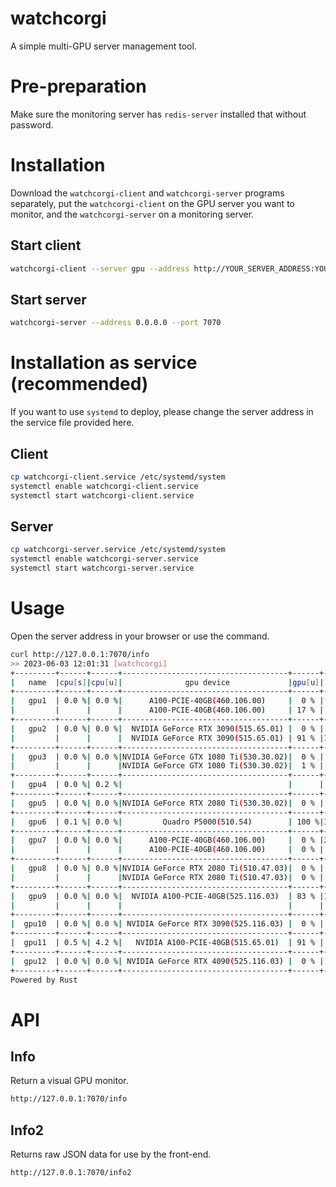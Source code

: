 # watchcorgi

A simple multi-GPU server management tool.

# Pre-preparation

Make sure the monitoring server has `redis-server` installed that without password.

# Installation

Download the `watchcorgi-client` and `watchcorgi-server` programs separately, put the `watchcorgi-client` on the GPU server you want to monitor, and the `watchcorgi-server` on a monitoring server.

## Start client

```bash
watchcorgi-client --server gpu --address http://YOUR_SERVER_ADDRESS:YOUR_SERVER_PORT/update --interval 9
```

## Start server

```bash
watchcorgi-server --address 0.0.0.0 --port 7070
```

# Installation as service (recommended)

If you want to use `systemd` to deploy, please change the server address in the service file provided here.

## Client

```bash
cp watchcorgi-client.service /etc/systemd/system
systemctl enable watchcorgi-client.service
systemctl start watchcorgi-client.service
```

## Server

```bash
cp watchcorgi-server.service /etc/systemd/system
systemctl enable watchcorgi-server.service
systemctl start watchcorgi-server.service
```

# Usage

Open the server address in your browser or use the command.

```bash
curl http://127.0.0.1:7070/info
>> 2023-06-03 12:01:31 [watchcorgi]
+---------+------+------+-------------------------------------+------+-------------------+--------------+-----------+
|   name  |cpu[s]|cpu[u]|              gpu device             |gpu[u]|       gpu[m]      |   gpu user   |update time|
+---------+------+------+-------------------------------------+------+-------------------+--------------+-----------+
|   gpu1  | 0.0 %| 0.0 %|      A100-PCIE-40GB(460.106.00)     |  0 % |  0 MiB/40536 MiB  |     null     |  12:01:22 |
|         |      |      |      A100-PCIE-40GB(460.106.00)     | 17 % |  0 MiB/40536 MiB  |              |           |
+---------+------+------+-------------------------------------+------+-------------------+--------------+-----------+
|   gpu2  | 0.0 %| 0.0 %|  NVIDIA GeForce RTX 3090(515.65.01) |  0 % |  2 MiB/24576 MiB  |   StainAtt   |  12:01:30 |
|         |      |      |  NVIDIA GeForce RTX 3090(515.65.01) | 91 % |12611 MiB/24576 MiB|              |           |
+---------+------+------+-------------------------------------+------+-------------------+--------------+-----------+
|   gpu3  | 0.0 %| 0.0 %|NVIDIA GeForce GTX 1080 Ti(530.30.02)|  0 % |  0 MiB/11264 MiB  |     null     |  12:01:24 |
|         |      |      |NVIDIA GeForce GTX 1080 Ti(530.30.02)|  1 % |  0 MiB/11264 MiB  |              |           |
+---------+------+------+-------------------------------------+------+-------------------+--------------+-----------+
|   gpu4  | 0.0 %| 0.2 %|                                     |      |                   | driver failed|  12:01:25 |
+---------+------+------+-------------------------------------+------+-------------------+--------------+-----------+
|   gpu5  | 0.0 %| 0.0 %|NVIDIA GeForce RTX 2080 Ti(530.30.02)|  0 % |  0 MiB/11264 MiB  |     null     |  12:01:20 |
+---------+------+------+-------------------------------------+------+-------------------+--------------+-----------+
|   gpu6  | 0.1 %| 0.0 %|         Quadro P5000(510.54)        | 100 %|16145 MiB/16384 MiB|      CNN     |  12:01:29 |
+---------+------+------+-------------------------------------+------+-------------------+--------------+-----------+
|   gpu7  | 0.0 %| 0.0 %|      A100-PCIE-40GB(460.106.00)     |  0 % |39262 MiB/40536 MiB|    API-Net   |  12:01:28 |
|         |      |      |      A100-PCIE-40GB(460.106.00)     |  0 % |  3 MiB/40536 MiB  |              |           |
+---------+------+------+-------------------------------------+------+-------------------+--------------+-----------+
|   gpu8  | 0.0 %| 0.0 %|NVIDIA GeForce RTX 2080 Ti(510.47.03)|  0 % |  1 MiB/11264 MiB  |     null     |  12:01:26 |
|         |      |      |NVIDIA GeForce RTX 2080 Ti(510.47.03)|  0 % |  1 MiB/11264 MiB  |              |           |
+---------+------+------+-------------------------------------+------+-------------------+--------------+-----------+
|   gpu9  | 0.0 %| 0.0 %|  NVIDIA A100-PCIE-40GB(525.116.03)  | 83 % |18796 MiB/40960 MiB|OpenHGNN_final|  12:01:23 |
|         |      |      |                                     |      |                   |   StainAtt   |           |
+---------+------+------+-------------------------------------+------+-------------------+--------------+-----------+
|  gpu10  | 0.0 %| 0.0 %| NVIDIA GeForce RTX 3090(525.116.03) |  0 % |  0 MiB/24576 MiB  |     null     |  12:01:28 |
+---------+------+------+-------------------------------------+------+-------------------+--------------+-----------+
|  gpu11  | 0.5 %| 4.2 %|   NVIDIA A100-PCIE-40GB(515.65.01)  | 91 % | 3671 MiB/40960 MiB|     liif     |  12:01:26 |
+---------+------+------+-------------------------------------+------+-------------------+--------------+-----------+
|  gpu12  | 0.0 %| 0.0 %| NVIDIA GeForce RTX 4090(525.116.03) |  0 % |  0 MiB/24564 MiB  |     null     |  12:01:18 |
+---------+------+------+-------------------------------------+------+-------------------+--------------+-----------+
Powered by Rust
```

# API

## Info

Return a visual GPU monitor.

```bash
http://127.0.0.1:7070/info
```

## Info2

Returns raw JSON data for use by the front-end.

```bash
http://127.0.0.1:7070/info2
```
